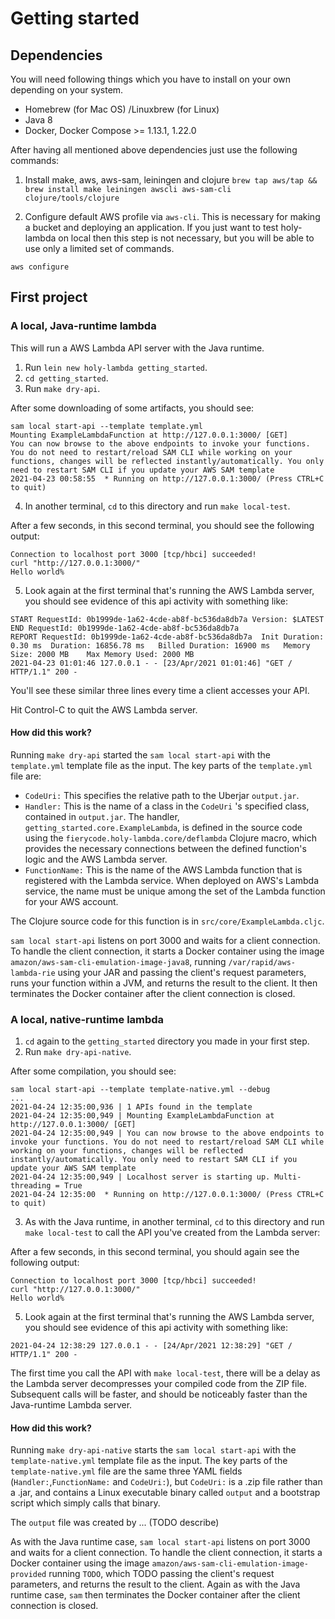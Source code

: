 # Getting started

## Dependencies
  You will need following things which you have to install on your own depending on your system.

  - Homebrew (for Mac OS) /Linuxbrew (for Linux)
  - Java 8
  - Docker, Docker Compose >= 1.13.1, 1.22.0

  After having all mentioned above dependencies just use the following commands:

  1. Install make, aws, aws-sam, leiningen and clojure
    ```
    brew tap aws/tap && brew install make leiningen awscli aws-sam-cli clojure/tools/clojure
    ```

  2. Configure default AWS profile via `aws-cli`. This is necessary for making a bucket and deploying an application. If you just want to test holy-lambda on local then this step is not necessary, but you will be able to use only a limited set of commands.

   ```
   aws configure
   ```

## First project 

### A local, Java-runtime lambda

This will run a AWS Lambda API server with the Java runtime.

1. Run `lein new holy-lambda getting_started`.
2. `cd getting_started`.
3. Run `make dry-api`.

After some downloading of some artifacts, you should see:

```
sam local start-api --template template.yml
Mounting ExampleLambdaFunction at http://127.0.0.1:3000/ [GET]
You can now browse to the above endpoints to invoke your functions. You do not need to restart/reload SAM CLI while working on your functions, changes will be reflected instantly/automatically. You only need to restart SAM CLI if you update your AWS SAM template
2021-04-23 00:58:55  * Running on http://127.0.0.1:3000/ (Press CTRL+C to quit)
```

4. In another terminal, `cd` to this directory and run `make local-test`.

After a few seconds, in this second terminal, you should see the following output:

```
Connection to localhost port 3000 [tcp/hbci] succeeded!
curl "http://127.0.0.1:3000/"
Hello world%
```

5. Look again at the first terminal that's running the AWS Lambda server, you should see evidence of this api activity with something like:

```
START RequestId: 0b1999de-1a62-4cde-ab8f-bc536da8db7a Version: $LATEST
END RequestId: 0b1999de-1a62-4cde-ab8f-bc536da8db7a
REPORT RequestId: 0b1999de-1a62-4cde-ab8f-bc536da8db7a	Init Duration: 0.30 ms	Duration: 16856.78 ms	Billed Duration: 16900 ms	Memory Size: 2000 MB	Max Memory Used: 2000 MB
2021-04-23 01:01:46 127.0.0.1 - - [23/Apr/2021 01:01:46] "GET / HTTP/1.1" 200 -
```

You'll see these similar three lines every time a client accesses your API.

Hit Control-C to quit the AWS Lambda server.

#### How did this work?

Running `make dry-api` started the `sam local start-api` with the `template.yml` template file as the input. The key parts of the `template.yml` file are:

- `CodeUri:` This specifies the relative path to the Uberjar `output.jar`.
- `Handler:` This is the name of a class in the `CodeUri` 's specified
class, contained in `output.jar`. The handler,
`getting_started.core.ExampleLambda`, is defined in the source code
using the `fierycode.holy-lambda.core/deflambda` Clojure macro, which provides the necessary connections
between the defined function's logic and the AWS Lambda server.
- `FunctionName:` This is the name of the AWS Lambda function that is
  registered with the Lambda service. When deployed on AWS's Lambda
  service, the name must be unique among the set of the Lambda function for
  your AWS account.

The Clojure source code for this
function is in `src/core/ExampleLambda.cljc`.

`sam local start-api` listens on port 3000 and waits for a client
connection. To handle the client connection, it starts a Docker
container using the image `amazon/aws-sam-cli-emulation-image-java8`,
running `/var/rapid/aws-lambda-rie` using your JAR and passing the
client's request parameters, runs your function within a JVM, and returns the
result to the client. It then terminates the Docker container after the client connection is closed.

### A local, native-runtime lambda

1. `cd` again to the `getting_started` directory you made in your first step.
2. Run `make dry-api-native`.

After some compilation, you should see:

```
sam local start-api --template template-native.yml --debug
...
2021-04-24 12:35:00,936 | 1 APIs found in the template
2021-04-24 12:35:00,949 | Mounting ExampleLambdaFunction at http://127.0.0.1:3000/ [GET]
2021-04-24 12:35:00,949 | You can now browse to the above endpoints to invoke your functions. You do not need to restart/reload SAM CLI while working on your functions, changes will be reflected instantly/automatically. You only need to restart SAM CLI if you update your AWS SAM template
2021-04-24 12:35:00,949 | Localhost server is starting up. Multi-threading = True
2021-04-24 12:35:00  * Running on http://127.0.0.1:3000/ (Press CTRL+C to quit)
```

3. As with the Java runtime, in another terminal, `cd` to this directory and run `make local-test` to call the API you've created from the Lambda server:

After a few seconds, in this second terminal, you should again see the following output:

```
Connection to localhost port 3000 [tcp/hbci] succeeded!
curl "http://127.0.0.1:3000/"
Hello world%
```

5. Look again at the first terminal that's running the AWS Lambda server, you should see evidence of this api activity with something like:

```
2021-04-24 12:38:29 127.0.0.1 - - [24/Apr/2021 12:38:29] "GET / HTTP/1.1" 200 -
```

The first time you call the API with `make local-test`, there will be
a delay as the Lambda server decompresses your compiled code from the
ZIP file. Subsequent calls will be faster, and should be noticeably
faster than the Java-runtime Lambda server.

#### How did this work?

Running `make dry-api-native` starts the `sam local start-api` with
the `template-native.yml` template file as the input. The key parts of
the `template-native.yml` file are the same three YAML fields
(`Handler:`,`FunctionName:` and `CodeUri:`), but `CodeUri:` is a .zip
file rather than a .jar, and contains a Linux executable binary called `output` and a
bootstrap script which simply calls that binary.

The `output` file was created by ... (TODO describe)

As with the Java runtime case, `sam local start-api` listens on port 3000 and waits for a client
connection. To handle the client connection, it starts a Docker
container using the image `amazon/aws-sam-cli-emulation-image-provided`
running `TODO`, which TODO passing the client's request parameters, and returns the
result to the client. Again as with the Java runtime case, `sam` then terminates the Docker container after the client connection is closed.


